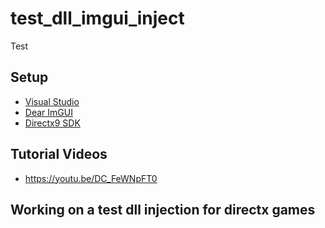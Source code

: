 # test_dll_imgui_inject

Test 

## Setup

- [Visual Studio](https://code.visualstudio.com/)
- [Dear ImGUI](https://github.com/ocornut/imgui)
- [Directx9 SDK](https://www.microsoft.com/en-us/download/details.aspx?id=6812)

## Tutorial Videos

- https://youtu.be/DC_FeWNpFT0


## Working on a test dll injection for directx games
